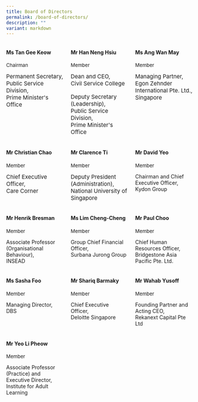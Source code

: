 ```yaml
---
title: Board of Directors
permalink: /board-of-directors/
description: ""
variant: markdown
---
```

<style>

.grid-container{
display: grid;
grid-template-columns: 1fr 1fr 1fr;
grid-gap: 20px;

}

.BOD-float-child{

}

.role{
font-size: 13px;

}

.TheTitles{
font-size: 15px;

}

  

</style>

<div class="grid-container">

<div class="BOD-float-child"><h4>Ms Tan Gee Keow</h4>
<p class="role">Chairman</p>
<div class="TheTitles">Permanent Secretary,</div>
<div class="TheTitles">Public Service Division,</div>
<div class="TheTitles">Prime Minister's Office</div>
</div>

<div class="BOD-float-child">

<h4>Mr Han Neng Hsiu</h4>
<p class="role">Member</p>
<div class="TheTitles">Dean and CEO,</div>
<div class="TheTitles">Civil Service College</div>&nbsp;
<div class="TheTitles">Deputy Secretary (Leadership),</div>
<div class="TheTitles">Public Service Division,</div>
<div class="TheTitles">Prime Minister's Office</div>
</div>

<div class="BOD-float-child">

<h4>Ms Ang Wan May</h4>
<p class="role">Member</p>
<div class="TheTitles">Managing Partner,</div>
<div class="TheTitles">Egon Zehnder International Pte. Ltd., Singapore</div>
</div>

</div>

<br>

<div class="grid-container">

<div class="BOD-float-child">

<h4>Mr Christian Chao</h4>
<p class="role">Member</p>
<div class="TheTitles">Chief Executive Officer,</div>
<div class="TheTitles">Care Corner</div>
</div>

<div class="BOD-float-child"><h4>Mr Clarence Ti</h4>
<p class="role">Member</p>
<div class="TheTitles">Deputy President (Administration),</div>
<div class="TheTitles">National University of Singapore</div>
</div>
	
<div class="BOD-float-child"><h4>Mr David Yeo</h4>
<p class="role">Member</p>
<div class="TheTitle">Chairman and Chief Executive Officer,</div>
<div class="TheTitle">Kydon Group</div>
</div>

</div>

<br>

<div class="grid-container">

<div class="BOD-float-child"><h4>Mr Henrik Bresman</h4>
<p class="role">Member</p>
<div class="TheTitle">Associate Professor (Organisational Behaviour),</div>
<div class="TheTitle">INSEAD</div>

</div>
<div class="BOD-float-child"><h4>Ms Lim Cheng-Cheng</h4>
<p class="role">Member</p>
<div class="TheTitle">Group Chief Financial Officer,</div>
<div class="TheTitle">Surbana Jurong Group</div>
</div>

<div class="BOD-float-child"><h4>Mr Paul Choo</h4><p class="role">Member</p>
<div class="TheTitle">Chief Human Resources Officer,</div>
<div class="TheTitle">Bridgestone Asia Pacific Pte. Ltd.</div>
</div>

</div>

<br>

<div class="grid-container">

<div class="BOD-float-child"><h4>Ms Sasha Foo</h4>
<p class="role">Member</p>
<div class="TheTitle">Managing Director,</div>
<div class="TheTitle">DBS</div>
</div>

<div class="BOD-float-child"><h4>Mr Shariq Barmaky</h4>
<p class="role">Member</p>
<div class="TheTitle">Chief Executive Officer, </div>
<div class="TheTitle">Deloitte Singapore</div>
</div>

<div class="BOD-float-child"><h4>Mr Wahab Yusoff</h4>
<p class="role">Member</p>
<div class="TheTitle">Founding Partner and Acting CEO,</div>
<div class="TheTitle">Rekanext Capital Pte Ltd</div>

</div>

</div>

<br>

<div class="grid-container">

<div class="BOD-float-child"><h4>Mr Yeo Li Pheow</h4>
<p class="role">Member</p>
<div class="TheTitle">Associate Professor (Practice) and Executive Director,</div>
<div class="TheTitle">Institute for Adult Learning</div>


</div>

<div class="BOD-float-child"></div>

</div>
